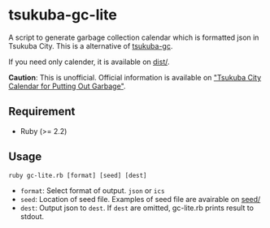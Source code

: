 # tsukuba-gc-lite
A script to generate garbage collection calendar which is formatted json in Tsukuba City. This is a alternative of [tsukuba-gc](https://github.com/NKMR6194/tsukuba-gc).

If you need only calender, it is available on [dist/](./dist).

**Caution**: This is unofficial. Official information is available on ["Tsukuba City Calendar for Putting Out Garbage"](http://www.city.tsukuba.ibaraki.jp/14211/14244/001115.html).


## Requirement

- Ruby (>= 2.2)


## Usage

```
ruby gc-lite.rb [format] [seed] [dest]
```

- `format`: Select format of output. `json` or `ics`
- `seed`: Location of seed file. Examples of seed file are avairable on [seed/](./seed)
- `dest`: Output json to `dest`. If `dest` are omitted, gc-lite.rb prints result to stdout.
